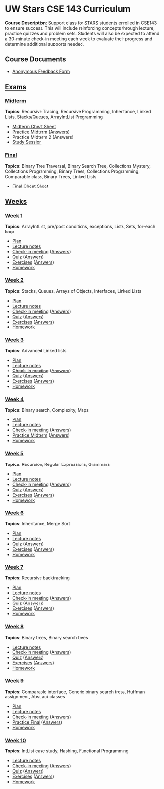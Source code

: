 # UW Stars CSE 143 Curriculum

__Course Description__: Support class for [STARS](https://www.engr.washington.edu/current/stars) students enrolled in CSE143 to ensure success. This will include reinforcing concepts through lecture, practice quizzes and problem sets. Students will also be expected to attend a 30-minute check-in meeting each week to evaluate their progress and determine additional supports needed.

## Course Documents
* [Anonymous Feedback Form](https://goo.gl/forms/GENVWFVRAA0uEdWa2)

## [Exams](exams)
### [Midterm](exams/midterm)
__Topics__: Recursive Tracing, Recursive Programming, Inheritance, Linked Lists, Stacks/Queues, ArrayIntList Programming
* [Midterm Cheat Sheet](exams/midterm/midterm-cheat-sheet.md)
* [Practice Midterm](exams/midterm/practice-midterm.md) ([Answers](exams/midterm/practice-midterm-answers.md))
* [Practice Midterm 2](exams/midterm/practice-midterm-2.md) ([Answers](exams/midterm/practice-midterm-2-answers.md))
* [Study Session](exams/midterm/study-session)

### [Final](exams/final)
__Topics__: Binary Tree Traversal, Binary Search Tree, Collections Mystery, Collections Programming, Binary Trees, Collections Programming, Comparable class, Binary Trees, Linked Lists
* [Final Cheat Sheet](exams/final/final-cheat-sheet.md)

## [Weeks](weeks)
### [Week 1](weeks/week01)
__Topics__: ArrayIntList, pre/post conditions, exceptions, Lists, Sets, for-each loop
* [Plan](weeks/week01/plan.md)
* [Lecture notes](weeks/week01/lecture-notes.md)
* [Check-in meeting](weeks/week01/check-in-meeting.md) ([Answers](weeks/week01/check-in-meeting-answers.md))
* [Quiz](weeks/week01/quiz.md) ([Answers](weeks/week01/quiz-answers.md))
* [Exercises](weeks/week01/exercises.md) ([Answers](weeks/week01/exercise-answers.md))
* [Homework](weeks/week01/homework.md)

### [Week 2](weeks/week02)
__Topics__: Stacks, Queues, Arrays of Objects, Interfaces, Linked Lists
* [Plan](weeks/week02/plan.md)
* [Lecture notes](weeks/week02/lecture-notes.md)
* [Check-in meeting](weeks/week02/check-in-meeting.md) ([Answers](weeks/week02/check-in-meeting-answers.md))
* [Quiz](weeks/week02/quiz.md) ([Answers](weeks/week02/quiz-answers.md))
* [Exercises](weeks/week02/exercises.md) ([Answers](weeks/week02/exercise-answers.md))
* [Homework](weeks/week02/homework.md)

### [Week 3](weeks/week03)
__Topics__: Advanced Linked lists
* [Plan](weeks/week03/plan.md)
* [Lecture notes](weeks/week03/lecture-notes.md)
* [Check-in meeting](weeks/week03/check-in-meeting.md) ([Answers](weeks/week03/check-in-meeting-answers.md))
* [Quiz](weeks/week03/quiz.md) ([Answers](weeks/week03/quiz-answers.md))
* [Exercises](weeks/week03/exercises.md) ([Answers](weeks/week03/exercise-answers.md))
* [Homework](weeks/week03/homework.md)

### [Week 4](weeks/week04)
__Topics__: Binary search, Complexity, Maps
* [Plan](weeks/week04/plan.md)
* [Lecture notes](weeks/week04/lecture-notes.md)
* [Check-in meeting](weeks/week04/check-in-meeting.md) ([Answers](weeks/week04/check-in-meeting-answers.md))
* [Practice Midterm](exams/midterm/practice-midterm.md) ([Answers](exams/midterm/practice-midterm-answers.md))
* [Homework](weeks/week04/homework.md)

### [Week 5](weeks/week05)
__Topics__: Recursion, Regular Expressions, Grammars
* [Plan](weeks/week05/plan.md)
* [Lecture notes](weeks/week05/lecture-notes.md)
* [Check-in meeting](weeks/week05/check-in-meeting.md) ([Answers](weeks/week05/check-in-meeting-answers.md))
* [Quiz](weeks/week05/quiz.md) ([Answers](weeks/week05/quiz-answers.md))
* [Exercises](weeks/week05/exercises.md) ([Answers](weeks/week05/exercise-answers.md))
* [Homework](weeks/week05/homework.md)

### [Week 6](weeks/week06)
__Topics__: Inheritance, Merge Sort
* [Plan](weeks/week06/plan.md)
* [Lecture notes](weeks/week06/lecture-notes.md)
* [Quiz](weeks/week06/quiz.md) ([Answers](weeks/week06/quiz-answers.md))
* [Exercises](weeks/week06/exercises.md) ([Answers](weeks/week06/exercise-answers.md))
* [Homework](weeks/week06/homework.md)

### [Week 7](weeks/week07)
__Topics__: Recursive backtracking
* [Plan](weeks/week07/plan.md)
* [Lecture notes](weeks/week07/lecture-notes.md)
* [Check-in meeting](weeks/week07/check-in-meeting.md) ([Answers](weeks/week07/check-in-meeting-answers.md))
* [Quiz](weeks/week07/quiz.md) ([Answers](weeks/week07/quiz-answers.md))
* [Exercises](weeks/week07/exercises.md) ([Answers](weeks/week07/exercise-answers.md))
* [Homework](weeks/week07/homework.md)

### [Week 8](weeks/week08)
__Topics__: Binary trees, Binary search trees
* [Lecture notes](weeks/week08/lecture-notes.md)
* [Check-in meeting](weeks/week08/check-in-meeting.md) ([Answers](weeks/week08/check-in-meeting-answers.md))
* [Quiz](weeks/week08/quiz.md) ([Answers](weeks/week08/quiz-answers.md))
* [Exercises](weeks/week08/exercises.md) ([Answers](weeks/week08/exercise-answers.md))
* [Homework](weeks/week08/homework.md)

### [Week 9](weeks/week09)
__Topics__: Comparable interface, Generic binary search tress, Huffman assignment, Abstract classes
* [Plan](weeks/week09/plan.md)
* [Lecture notes](weeks/week09/lecture-notes.md)
* [Check-in meeting](weeks/week09/check-in-meeting.md) ([Answers](weeks/week09/check-in-meeting-answers.md))
* [Practice Final](exams/final/practice-final.md) ([Answers](exams/final/practice-final-answers.md))
* [Homework](weeks/week09/homework.md)

### [Week 10](weeks/week10)
__Topics__: IntList case study, Hashing, Functional Programming
* [Lecture notes](weeks/week10/lecture-notes.md)
* [Check-in meeting](weeks/week10/check-in-meeting.md) ([Answers](weeks/week10/check-in-meeting-answers.md))
* [Quiz](weeks/week10/quiz.md) ([Answers](weeks/week10/quiz-answers.md))
* [Exercises](weeks/week10/exercises.md) ([Answers](weeks/week10/exercise-answers.md))
* [Homework](weeks/week10/homework.md)